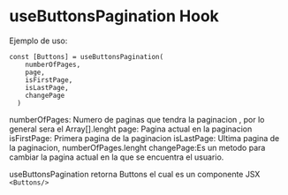 # useButtonsPagination Hook

Ejemplo de uso:

```
const [Buttons] = useButtonsPagination(
    numberOfPages,
    page,
    isFirstPage,
    isLastPage,
    changePage
  )
```
numberOfPages: Numero de paginas que tendra la paginacion , por lo general sera el Array[].lenght
page: Pagina actual en la paginacion
isFirstPage: Primera pagina de la paginacion
isLastPage: Ultima pagina de la paginacion, numberOfPages.lenght
changePage:Es un metodo para cambiar la pagina actual en la que se encuentra el usuario.


useButtonsPagination retorna Buttons el cual es un componente JSX  ```<Buttons/>```